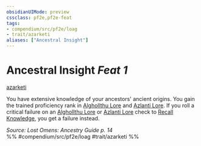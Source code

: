 ```yaml
---
obsidianUIMode: preview
cssclass: pf2e,pf2e-feat
tags:
- compendium/src/pf2e/loag
- trait/azarketi
aliases: ["Ancestral Insight"]
---
```

# Ancestral Insight  *Feat 1*  
[azarketi](../../rules/traits/azarketi-loag.md)  


You have extensive knowledge of your ancestors' ancient origins. You gain the trained proficiency rank in [Alghollthu Lore](../skills.md#Lore) and [Azlanti Lore](../skills.md#Lore). If you roll a critical failure on an [Alghollthu Lore](../skills.md#Lore) or [Azlanti Lore](../skills.md#Lore) check to [Recall Knowledge](../../rules/actions/recall-knowledge.md), you get a failure instead.

*Source: Lost Omens: Ancestry Guide p. 14*  
%% #compendium/src/pf2e/loag #trait/azarketi %%
